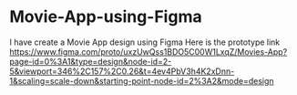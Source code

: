 # Movie-App-using-Figma
I have create a Movie App design using Figma
Here is the prototype link
https://www.figma.com/proto/uxzUwQss1BDO5C00W1LxqZ/Movies-App?page-id=0%3A1&type=design&node-id=2-5&viewport=346%2C157%2C0.26&t=4ev4PbV3h4K2xDnn-1&scaling=scale-down&starting-point-node-id=2%3A2&mode=design
